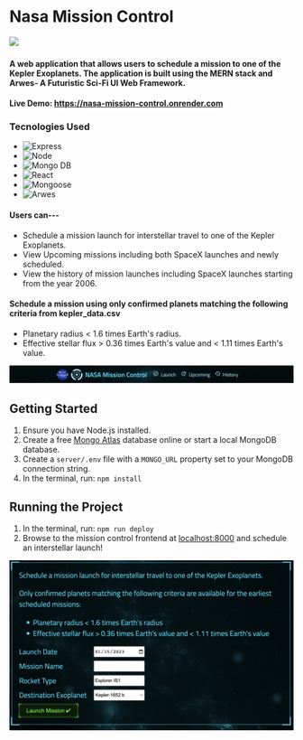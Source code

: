 # Nasa Mission Control

<img src="https://user-images.githubusercontent.com/53094729/236399924-1325616f-3bd8-40b8-bbc3-06f0171bd0e3.gif" width="800" />

#### A web application that allows users to schedule a mission to one of the Kepler Exoplanets. The application is built using the MERN stack and Arwes- A Futuristic Sci-Fi UI Web Framework.

#### Live Demo: https://nasa-mission-control.onrender.com

### Tecnologies Used

* ![Express](https://img.shields.io/badge/EXPRESS-Middleware-orange)
* ![Node](https://img.shields.io/badge/NODE-JS-brightgreen)
* ![Mongo DB](https://img.shields.io/badge/MONGO-DB-green)
* ![React](https://img.shields.io/badge/React-JS-blue)
* ![Mongoose](https://img.shields.io/badge/MONGOOSE-JS-yellowgreen)
* ![Arwes](https://img.shields.io/badge/ARWES%20-Futuristic%20Sci--Fi%20and%20Cyberpunk%20Graphical%20User%20Interface%20Framework-blue)

#### Users can--- 
* Schedule a mission launch for interstellar travel to one of the Kepler Exoplanets.
* View Upcoming missions including both SpaceX launches and newly scheduled.
* View the history of mission launches including SpaceX launches starting from the year 2006.

#### Schedule a mission using only confirmed planets matching the following criteria from kepler_data.csv
* Planetary radius < 1.6 times Earth's radius.
* Effective stellar flux > 0.36 times Earth's value and < 1.11 times Earth's value.

<img src="/1.png" />

## Getting Started

1. Ensure you have Node.js installed.
2. Create a free [Mongo Atlas](https://www.mongodb.com/atlas/database) database online or start a local MongoDB database.
3. Create a `server/.env` file with a `MONGO_URL` property set to your MongoDB connection string.
4. In the terminal, run: `npm install`

## Running the Project

1. In the terminal, run: `npm run deploy`
2. Browse to the mission control frontend at [localhost:8000](http://localhost:8000) and schedule an interstellar launch!

<img src="/4.png" />
